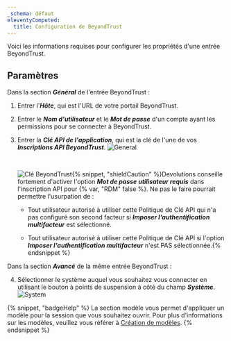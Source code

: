 ```yaml
---
_schema: défaut
eleventyComputed:
  title: Configuration de BeyondTrust
---
```

Voici les informations requises pour configurer les propriétés d'une entrée BeyondTrust.

## Paramètres

Dans la section ***Général*** de l'entrée BeyondTrust :

1. Entrer l'***Hôte***, qui est l'URL de votre portail BeyondTrust.
2. Entrer le ***Nom d'utilisateur*** et le ***Mot de passe*** d'un compte ayant les permissions pour se connecter à BeyondTrust.
3. Entrer la ***Clé API de l'application***, qui est la clé de l'une de vos ***Inscriptions API BeyondTrust***. ![General](https://cdnweb.devolutions.net/docs/docs_en_kb_KB4944.png)

   &nbsp;

   ![Clé BeyondTrust](https://cdnweb.devolutions.net/docs/INTERFACE4052.png "Clé BeyondTrust"){% snippet, "shieldCaution" %}Devolutions conseille fortement d'activer l'option ***Mot de passe utilisateur requis*** dans l'inscription API pour {% var, "RDM" false %}. Ne pas le faire pourrait permettre l'usurpation de :

   * Tout utilisateur autorisé à utiliser cette Politique de Clé API qui n'a pas configuré son second facteur si ***Imposer l'authentification multifacteur*** est sélectionné.

   * Tout utilisateur autorisé à utiliser cette Politique de Clé API si l'option ***Imposer l'authentification multifacteur*** n'est PAS sélectionnée.{% endsnippet %}

Dans la section ***Avancé*** de la même entrée BeyondTrust :

4. Sélectionner le système auquel vous souhaitez vous connecter en utilisant le bouton à points de suspension à côté du champ ***Système***. ![System](https://cdnweb.devolutions.net/docs/docs_en_kb_KB4945.png)

{% snippet, "badgeHelp" %}
La section modèle vous permet d'appliquer un modèle pour la session que vous souhaitez ouvrir. Pour plus d'informations sur les modèles, veuillez vous référer à [Création de modèles](https://docs.devolutions.net/rdm/windows/commands/file/templates/creating-templates).
{% endsnippet %}
